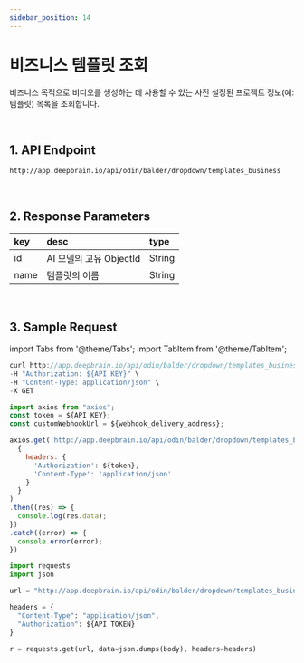 ```yaml
---
sidebar_position: 14
---
```


# 비즈니스 템플릿 조회

비즈니스 목적으로 비디오를 생성하는 데 사용할 수 있는 사전 설정된 프로젝트 정보(예: 템플릿) 목록을 조회합니다.

<br/>

## 1. API Endpoint

```http
http://app.deepbrain.io/api/odin/balder/dropdown/templates_business
```

<br/>

## 2. Response Parameters

|key|desc|type|
|:---|:---|:---|
|id|AI 모델의 고유 ObjectId|String|
|name|템플릿의 이름|String|

<br/>


## 3. Sample Request

import Tabs from '@theme/Tabs';
import TabItem from '@theme/TabItem';

<Tabs>
<TabItem value="curl" label="cURL">

```js
curl http://app.deepbrain.io/api/odin/balder/dropdown/templates_business \
-H "Authorization: ${API KEY}" \
-H "Content-Type: application/json" \
-X GET 
```

</TabItem>
<TabItem value="js" label="Node.js">

```js
import axios from "axios";
const token = ${API KEY};
const customWebhookUrl = ${webhook_delivery_address};

axios.get('http://app.deepbrain.io/api/odin/balder/dropdown/templates_business', 
  {
    headers: {
      'Authorization': ${token},
      'Content-Type': 'application/json'
    }
  }
)
.then((res) => {
  console.log(res.data);
})
.catch((error) => {
  console.error(error);
})
```

</TabItem>
<TabItem value="py" label="Python">

```py
import requests
import json

url = "http://app.deepbrain.io/api/odin/balder/dropdown/templates_business"

headers = {
  "Content-Type": "application/json",
  "Authorization": ${API TOKEN}
}

r = requests.get(url, data=json.dumps(body), headers=headers)
```

</TabItem>
</Tabs>